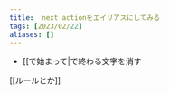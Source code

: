 ```yaml
---
title:  next actionをエイリアスにしてみる
tags: [2023/02/22]
aliases: []
---
```


- \[\[で始まって|で終わる文字を消す


[[ルールとか]]
